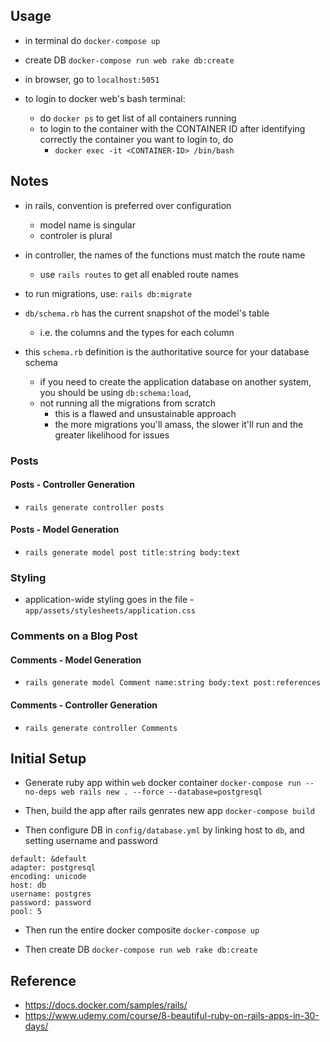 ## Usage

- in terminal do `docker-compose up`

- create DB
  `docker-compose run web rake db:create`

- in browser, go to `localhost:5051`

- to login to docker web's bash terminal:

  - do `docker ps` to get list of all containers running
  - to login to the container with the CONTAINER ID after identifying correctly the container you want to login to, do
    - `docker exec -it <CONTAINER-ID> /bin/bash`

## Notes

- in rails, convention is preferred over configuration

  - model name is singular
  - controler is plural

- in controller, the names of the functions must match the route name

  - use `rails routes` to get all enabled route names

- to run migrations, use: `rails db:migrate`
- `db/schema.rb` has the current snapshot of the model's table

  - i.e. the columns and the types for each column

- this `schema.rb` definition is the authoritative source for your database schema
  - if you need to create the application database on another
    system, you should be using `db:schema:load`,
  - not running all the migrations from scratch
    - this is a flawed and unsustainable approach
    - the more migrations you'll amass, the slower it'll run and the greater likelihood for issues

### Posts

#### Posts - Controller Generation

- `rails generate controller posts`

#### Posts - Model Generation

- `rails generate model post title:string body:text`

### Styling

- application-wide styling goes in the file - `app/assets/stylesheets/application.css`

### Comments on a Blog Post

#### Comments - Model Generation

- `rails generate model Comment name:string body:text post:references`

#### Comments - Controller Generation

- `rails generate controller Comments`

## Initial Setup

- Generate ruby app within `web` docker container
  `docker-compose run --no-deps web rails new . --force --database=postgresql`

- Then, build the app after rails genrates new app
  `docker-compose build`

- Then configure DB in `config/database.yml` by linking host to `db`, and setting username and password

```
default: &default
adapter: postgresql
encoding: unicode
host: db
username: postgres
password: password
pool: 5
```

- Then run the entire docker composite
  `docker-compose up`

- Then create DB
  `docker-compose run web rake db:create`

## Reference

- https://docs.docker.com/samples/rails/
- https://www.udemy.com/course/8-beautiful-ruby-on-rails-apps-in-30-days/
